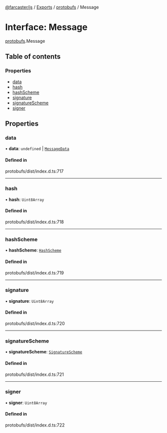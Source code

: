 [@farcaster/js](../README.md) / [Exports](../modules.md) / [protobufs](../modules/protobufs.md) / Message

# Interface: Message

[protobufs](../modules/protobufs.md).Message

## Table of contents

### Properties

- [data](protobufs.Message.md#data)
- [hash](protobufs.Message.md#hash)
- [hashScheme](protobufs.Message.md#hashscheme)
- [signature](protobufs.Message.md#signature)
- [signatureScheme](protobufs.Message.md#signaturescheme)
- [signer](protobufs.Message.md#signer)

## Properties

### data

• **data**: `undefined` \| [`MessageData`](../modules/protobufs.md#messagedata)

#### Defined in

protobufs/dist/index.d.ts:717

___

### hash

• **hash**: `Uint8Array`

#### Defined in

protobufs/dist/index.d.ts:718

___

### hashScheme

• **hashScheme**: [`HashScheme`](../enums/protobufs.HashScheme.md)

#### Defined in

protobufs/dist/index.d.ts:719

___

### signature

• **signature**: `Uint8Array`

#### Defined in

protobufs/dist/index.d.ts:720

___

### signatureScheme

• **signatureScheme**: [`SignatureScheme`](../enums/protobufs.SignatureScheme.md)

#### Defined in

protobufs/dist/index.d.ts:721

___

### signer

• **signer**: `Uint8Array`

#### Defined in

protobufs/dist/index.d.ts:722
